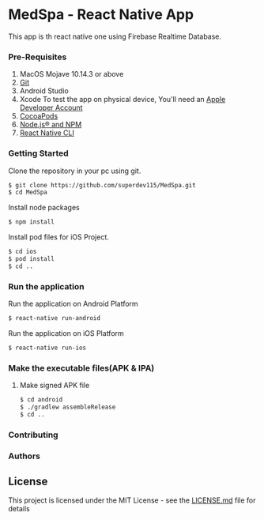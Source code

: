 # MedSpa - React Native App

This app is th react native one using Firebase Realtime Database.

### Pre-Requisites
1. MacOS Mojave 10.14.3 or above
1. [Git](https://git-scm.com/)
1. Android Studio
1. Xcode
   To test the app on physical device, You'll need an [Apple Developer Account](https://developer.apple.com/)
1. [CocoaPods](https://cocoapods.org)
1. [Node.js® and NPM](https://treehouse.github.io/installation-guides/mac/node-mac.html)
1. [React Native CLI](https://facebook.github.io/react-native/docs/getting-started)

### Getting Started

Clone the repository in your pc using git.
```sh
$ git clone https://github.com/superdev115/MedSpa.git
$ cd MedSpa
```
Install node packages
```sh
$ npm install
```
Install pod files for iOS Project.
```sh
$ cd ios
$ pod install
$ cd ..
```

### Run the application
Run the application on Android Platform
```sh
$ react-native run-android
```
Run the application on iOS Platform
```sh
$ react-native run-ios
```

### Make the executable files(APK & IPA)
1. Make signed APK file
    ```sh
    $ cd android
    $ ./gradlew assembleRelease
    $ cd ..
    ```

### Contributing

### Authors

## License
This project is licensed under the MIT License - see the [LICENSE.md](LICENSE.md) file for details

